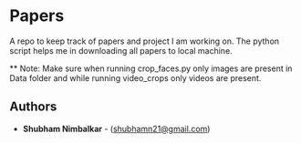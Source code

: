 # Papers

A repo to keep track of papers and project I am working on. 
The python script helps me in downloading all papers to local machine. 


** Note: Make sure when running crop_faces.py only images are present in Data folder and while running video_crops only videos are present.

## Authors

* **Shubham Nimbalkar** - (shubhamn21@gmail.com)

